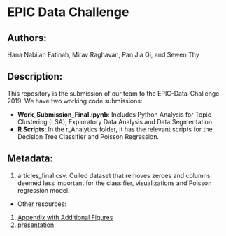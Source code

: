 # EPIC Data Challenge
## Authors:
Hana Nabilah Fatinah, Mirav Raghavan, Pan Jia Qi, and Sewen Thy

## Description:
This repository is the submission of our team to the EPIC-Data-Challenge 2019.  We have two working code submissions:
 * **Work_Submission_Final.ipynb**: Includes Python Analysis for Topic Clustering (LSA), Exploratory Data Analysis and Data Segmentation
 * **R Scripts**: In the r_Analytics folder, it has the relevant scripts for the Decision Tree Classifier and Poisson Regression.

## Metadata:
1. articles_final.csv:
Culled dataset that removes zeroes and columns deemed less important for the classifier, visualizations and Poisson regression model.


* Other resources: 
1. [Appendix with Additional Figures](https://docs.google.com/document/d/1bw0chHY0Il7-AqXRB5BtS-iKSVOVVV15pXblxdQhCLk/edit)
2. [presentation](#)
